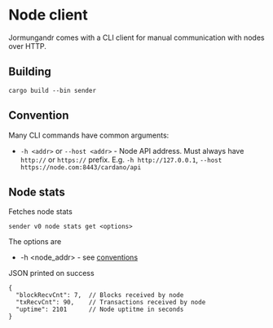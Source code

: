 # Node client

Jormungandr comes with a CLI client for manual communication with nodes over HTTP.

## Building

```
cargo build --bin sender
```

## Convention

Many CLI commands have common arguments:

- `-h <addr>` or `--host <addr>` - Node API address. Must always have `http://` or
`https://` prefix. E.g. `-h http://127.0.0.1`, `--host https://node.com:8443/cardano/api`

## Node stats

Fetches node stats

```
sender v0 node stats get <options>
```

The options are

- -h <node_addr> - see [conventions](#conventions)


JSON printed on success

```
{
  "blockRecvCnt": 7,  // Blocks received by node
  "txRecvCnt": 90,    // Transactions received by node
  "uptime": 2101      // Node uptitme in seconds
}
```
